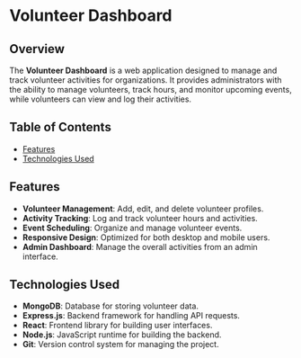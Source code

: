 # Volunteer Dashboard

## Overview

The **Volunteer Dashboard** is a web application designed to manage and track volunteer activities for organizations. It provides administrators with the ability to manage volunteers, track hours, and monitor upcoming events, while volunteers can view and log their activities.

## Table of Contents

- [Features](#features)
- [Technologies Used](#technologies-used)

## Features

- **Volunteer Management**: Add, edit, and delete volunteer profiles.
- **Activity Tracking**: Log and track volunteer hours and activities.
- **Event Scheduling**: Organize and manage volunteer events.
- **Responsive Design**: Optimized for both desktop and mobile users.
- **Admin Dashboard**: Manage the overall activities from an admin interface.
  
## Technologies Used

- **MongoDB**: Database for storing volunteer data.
- **Express.js**: Backend framework for handling API requests.
- **React**: Frontend library for building user interfaces.
- **Node.js**: JavaScript runtime for building the backend.
- **Git**: Version control system for managing the project.
